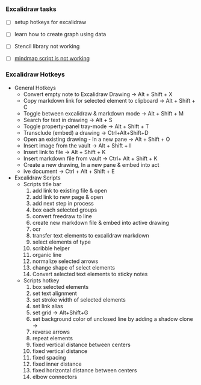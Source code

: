 ### Excalidraw tasks
- [ ] setup hotkeys for excalidraw
- [ ] learn how to create graph using data
- [ ] Stencil library not working
- [ ] [mindmap script is not working](https://zsviczian.github.io/obsidian-excalidraw-plugin/Examples/templater_mindmap.html)


### Excalidraw Hotkeys
- General Hotkeys
	- Convert empty note to Excalidraw Drawing → Alt + Shift + X
	- Copy markdown link for selected element to clipboard → Alt + Shift + C 
	- Toggle between excalidraw & markdown mode → Alt + Shift + M 
	- Search for text in drawing → Alt + S 
	- Toggle property-panel tray-mode → Alt + Shift + T 
	- Transclude (embed) a drawing → Ctrl+Alt+Shift+D
	- Open an existing drawing - In a new pane → Alt + Shift + O 
	- Insert image from the vault → Alt + Shift + I 
	- Insert link to file → Alt + Shift + K 
	- Insert markdown file from vault → Ctrl+ Alt + Shift + K 
	- Create a new drawing, In a new pane & embed into act
	- ive document → Ctrl + Alt + Shift + E 
- Excalidraw Scripts
	- Scripts title bar
		1. add link to existing file & open
		2. add link to new page & open
		3. add next step in process
		4. box each selected groups
		5. convert freedraw to line
		6. create new markdown file & embed into active drawing
		7. ocr 
		8. transfer text elements to excalidraw markdown
		9. select elements of type
		10. scribble helper
		11. organic line
		12. normalize selected arrows
		13. change shape of select elements
		14. Convert selected text elements to sticky notes
	- Scripts hotkey
		1. box selected elements
		2. set text alignment
		3. set stroke width of selected elements
		4. set link alias
		5. set grid → Alt+Shift+G
		6. set background color of unclosed line by adding a shadow clone → 
		7. reverse arrows
		8. repeat elements
		9. fixed vertical distance between centers
		10. fixed vertical distance
		11. fixed spacing
		12. fixed inner distance
		13. fixed horizontal distance between centers
		14. elbow connectors


